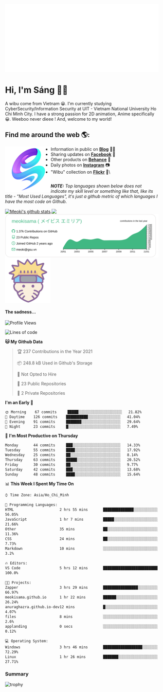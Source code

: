 <p align="center">
<a href="https://meokisama.github.io">
    <img src="effect.svg"/>
</a>
</p>

# Hi, I'm Sáng 👋🏾
A wibu come from Vietnam 😀. I'm currently studying CyberSecurity/Information Security at UIT - Vietnam National University Ho Chi Minh City. I have a strong passion for 2D animation, Anime specifically 😀. Weeboo never dieee ! And, welcome to my world!


## Find me around the web 🌎:
<a href="https://facebook.com/slytherinnn/"><img align="left" width="150" height="150" src="https://github.com/meokisama/meokisama/blob/master/image/2750554.png"> </a>
- Information in public on <a href="https://meokisama.github.io/">__Blog__</a> ✍🏾
- Sharing updates on <a href="https://facebook.com/slytherinnn/">__Facebook__</a> 💼
- Other products on <a href="https://www.behance.net/meokisama">__Behance__</a> 🏓
- Daily photos on <a href="https://www.instagram.com/hi.im.meoki/">__Instagram__</a> 📷
- "Wibu" collection on <a href="https://www.flickr.com/photos/meokisama/albums">__Flickr__</a> 👾\
##
___NOTE:___ _Top languages shown below does not indicate my skill level or something like that, like its title - "Most Used Languages", it's just a github metric of which languages I have the most code on Github._


<a href="https://github.com/meokisama">
  <img align="center" src="https://github-readme-stats.vercel.app/api?username=meokisama&show_icons=true&include_all_commits=true&theme=vue&count_private=true&line_height=28.8" alt="Meoki's github stats" />
</a>
<a href="https://github.com/meokisama">
  <img align="center" src="https://github-readme-stats.vercel.app/api/top-langs/?username=meokisama&layout=compact&theme=vue&langs_count=10" />
</a>

<div style="overflow: hidden;justify-content:space-around;">
  <img align="center" src="https://raw.githubusercontent.com/meokisama/meokisama/master/profile-summary-card-output/vue/0-profile-details.svg"/>
  <img align="center" src="image/favicon.png" width="150">
</div>

#### The sadness...

<!--START_SECTION:waka-->
![Profile Views](http://img.shields.io/badge/Profile%20Views-23-blue)

![Lines of code](https://img.shields.io/badge/From%20Hello%20World%20I%27ve%20Written-1.7%20million%20lines%20of%20code-blue)

**🐱 My Github Data** 

> 🏆 237 Contributions in the Year 2021
 > 
> 📦 248.8 kB Used in Github's Storage 
 > 
> 🚫 Not Opted to Hire
 > 
> 📜 23 Public Repositories 
 > 
> 🔑 2 Private Repositories  
 > 
**I'm an Early 🐤** 

```text
🌞 Morning    67 commits     █████░░░░░░░░░░░░░░░░░░░░   21.82% 
🌆 Daytime    126 commits    ██████████░░░░░░░░░░░░░░░   41.04% 
🌃 Evening    91 commits     ███████░░░░░░░░░░░░░░░░░░   29.64% 
🌙 Night      23 commits     █░░░░░░░░░░░░░░░░░░░░░░░░   7.49%

```
📅 **I'm Most Productive on Thursday** 

```text
Monday       44 commits     ███░░░░░░░░░░░░░░░░░░░░░░   14.33% 
Tuesday      55 commits     ████░░░░░░░░░░░░░░░░░░░░░   17.92% 
Wednesday    25 commits     ██░░░░░░░░░░░░░░░░░░░░░░░   8.14% 
Thursday     63 commits     █████░░░░░░░░░░░░░░░░░░░░   20.52% 
Friday       30 commits     ██░░░░░░░░░░░░░░░░░░░░░░░   9.77% 
Saturday     42 commits     ███░░░░░░░░░░░░░░░░░░░░░░   13.68% 
Sunday       48 commits     ████░░░░░░░░░░░░░░░░░░░░░   15.64%

```


📊 **This Week I Spent My Time On** 

```text
⌚︎ Time Zone: Asia/Ho_Chi_Minh

💬 Programming Languages: 
HTML                     2 hrs 55 mins       ██████████████░░░░░░░░░░░   56.05% 
JavaScript               1 hr 7 mins         █████░░░░░░░░░░░░░░░░░░░░   21.66% 
Other                    35 mins             ██░░░░░░░░░░░░░░░░░░░░░░░   11.36% 
CSS                      24 mins             ██░░░░░░░░░░░░░░░░░░░░░░░   7.73% 
Markdown                 10 mins             ░░░░░░░░░░░░░░░░░░░░░░░░░   3.2%

🔥 Editors: 
VS Code                  5 hrs 12 mins       █████████████████████████   100.0%

🐱‍💻 Projects: 
Zapper                   3 hrs 29 mins       ████████████████░░░░░░░░░   66.97% 
meokisama.github.io      1 hr 22 mins        ██████░░░░░░░░░░░░░░░░░░░   26.24% 
anuraghazra.github.io-dev12 mins             █░░░░░░░░░░░░░░░░░░░░░░░░   4.07% 
files                    8 mins              ░░░░░░░░░░░░░░░░░░░░░░░░░   2.6% 
applanding               0 secs              ░░░░░░░░░░░░░░░░░░░░░░░░░   0.12%

💻 Operating System: 
Windows                  3 hrs 46 mins       ██████████████████░░░░░░░   72.29% 
Linux                    1 hr 26 mins        ███████░░░░░░░░░░░░░░░░░░   27.71%

```


<!--END_SECTION:waka-->
### Summary
![trophy](https://github-profile-trophy.vercel.app/?username=meokisama)
